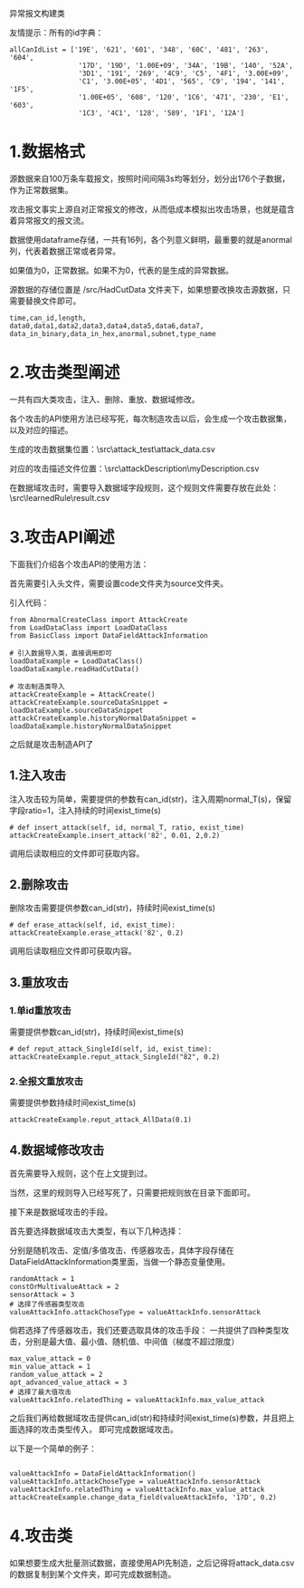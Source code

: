 异常报文构建类

友情提示：所有的id字典：
```
allCanIdList = ['19E', '621', '601', '348', '60C', '481', '263', '604',
                 '17D', '19D', '1.00E+09', '34A', '19B', '140', '52A',
                 '3D1', '191', '269', '4C9', 'C5', '4F1', '3.00E+09',
                 'C1', '3.00E+05', '4D1', '565', 'C9', '194', '141', '1F5',
                 '1.00E+05', '608', '120', '1C6', '471', '230', 'E1', '603',
                 '1C3', '4C1', '128', '589', '1F1', '12A']
```

# 1.数据格式
源数据来自100万条车载报文，按照时间间隔3s均等划分，划分出176个子数据，作为正常数据集。

攻击报文事实上源自对正常报文的修改，从而低成本模拟出攻击场景，也就是蕴含着异常报文的报文流。

数据使用dataframe存储，一共有16列，各个列意义鲜明，最重要的就是anormal列，代表着数据正常或者异常。

如果值为0，正常数据。如果不为0，代表的是生成的异常数据。

源数据的存储位置是 /src/HadCutData 文件夹下，如果想要改换攻击源数据，只需要替换文件即可。
```
time,can_id,length,
data0,data1,data2,data3,data4,data5,data6,data7,
data_in_binary,data_in_hex,anormal,subnet,type_name
```
# 2.攻击类型阐述
一共有四大类攻击，注入、删除、重放、数据域修改。

各个攻击的API使用方法已经写死，每次制造攻击以后，会生成一个攻击数据集，以及对应的描述。

生成的攻击数据集位置：\src\attack_test\attack_data.csv

对应的攻击描述文件位置：\src\attackDescription\myDescription.csv

在数据域攻击时，需要导入数据域字段规则，这个规则文件需要存放在此处：\src\learnedRule\result.csv

# 3.攻击API阐述

下面我们介绍各个攻击API的使用方法：

首先需要引入头文件，需要设置code文件夹为source文件夹。

引入代码：
```
from AbnormalCreateClass import AttackCreate
from LoadDataClass import LoadDataClass
from BasicClass import DataFieldAttackInformation

# 引入数据导入类，直接调用即可
loadDataExample = LoadDataClass()
loadDataExample.readHadCutData()

# 攻击制造类导入
attackCreateExample = AttackCreate()
attackCreateExample.sourceDataSnippet = loadDataExample.sourceDataSnippet
attackCreateExample.historyNormalDataSnippet = loadDataExample.historyNormalDataSnippet
```

之后就是攻击制造API了

## 1.注入攻击
注入攻击较为简单，需要提供的参数有can_id(str)，注入周期normal_T(s)，保留字段ratio=1，注入持续的时间exist_time(s)
```
# def insert_attack(self, id, normal_T, ratio, exist_time)
attackCreateExample.insert_attack('82', 0.01, 2,0.2)
```
调用后读取相应的文件即可获取内容。

## 2.删除攻击
删除攻击需要提供参数can_id(str)，持续时间exist_time(s)
```
# def erase_attack(self, id, exist_time):
attackCreateExample.erase_attack('82', 0.2)
```
调用后读取相应文件即可获取内容。

## 3.重放攻击
### 1.单id重放攻击
需要提供参数can_id(str)，持续时间exist_time(s)
```
# def reput_attack_SingleId(self, id, exist_time):
attackCreateExample.reput_attack_SingleId("82", 0.2)
```
### 2.全报文重放攻击
需要提供参数持续时间exist_time(s)
```
attackCreateExample.reput_attack_AllData(0.1)
```

## 4.数据域修改攻击
首先需要导入规则，这个在上文提到过。

当然，这里的规则导入已经写死了，只需要把规则放在目录下面即可。

接下来是数据域攻击的手段。

首先要选择数据域攻击大类型，有以下几种选择：

分别是随机攻击、定值/多值攻击、传感器攻击，具体字段存储在DataFieldAttackInformation类里面，当做一个静态变量使用。
```
randomAttack = 1
constOrMultivalueAttack = 2
sensorAttack = 3
# 选择了传感器类型攻击
valueAttackInfo.attackChoseType = valueAttackInfo.sensorAttack
```
倘若选择了传感器攻击，我们还要选取具体的攻击手段：
一共提供了四种类型攻击，分别是最大值、最小值、随机值、中间值（梯度不超过限度）
```
max_value_attack = 0
min_value_attack = 1
random_value_attack = 2
apt_advanced_value_attack = 3
# 选择了最大值攻击
valueAttackInfo.relatedThing = valueAttackInfo.max_value_attack
```

之后我们再给数据域攻击提供can_id(str)和持续时间exist_time(s)参数，并且把上面选择的攻击类型传入，
即可完成数据域攻击。

以下是一个简单的例子：
```

valueAttackInfo = DataFieldAttackInformation()
valueAttackInfo.attackChoseType = valueAttackInfo.sensorAttack
valueAttackInfo.relatedThing = valueAttackInfo.max_value_attack
attackCreateExample.change_data_field(valueAttackInfo, '17D', 0.2)

```

# 4.攻击类

如果想要生成大批量测试数据，直接使用API先制造，之后记得将attack_data.csv的数据复制到某个文件夹，即可完成数据制造。
